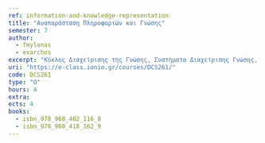 ```yaml
---
ref: information-and-knowledge-representation
title: "Αναπαράσταση Πληροφοριών και Γνώσης"
semester: 7
author: 
  - fmylonas
  - exarchos
excerpt: "Κύκλος Διαχείρισης της Γνώσης, Συστήματα Διαχείρισης Γνώσης, Κύκλος Ανάπτυξης Συστημάτων Διαχείρισης Γνώσης, Αρχιτεκτονική και Τεχνικά Χαρακτηριστικά Συστημάτων Διαχείρισης Γνώσης, Απόκτηση Συστήματος Διαχείρισης Γνώσης, Εισαγωγή στο RDF, Κωδικοποίηση Γνώσης, Εργαλεία και Διαδικασίες Κωδικοποίησης Γνώσης, Στρατηγικές Διαχείρισης Γνώσης, Σημασιολογική Αναπαράσταση Γνώσης, Οργάνωση Πληροφορίας, Web 3.0, Οντολογίες και Αναπαράσταση Γνώσης Πεδίου, Φολκσονομίες, Δομημένες Περιγραφές, Συλλογιστική, Σημασιολογικοί Κανόνες, Υπολογιστική Λογική, Προχωρημένα θέματα γλωσσών σημασιολογίας (RDF, OWL),  Θέματα αβεβαιότητας και ασάφειας."
uri: "https://e-class.ionio.gr/courses/DCS261/"
code: DCS261
type: "Ο"
hours: 4
extra: 
ects: 4
books:
  - isbn_978_960_402_116_8
  - isbn_978_960_418_162_9
---
```


